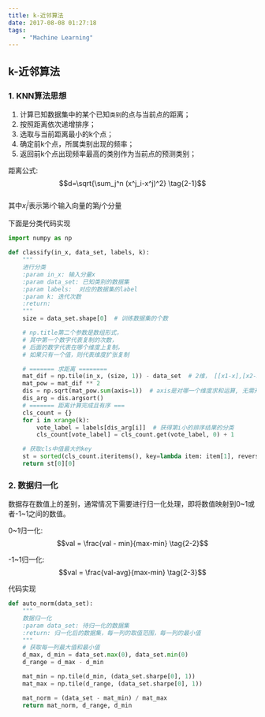```yaml
---
title: k-近邻算法
date: 2017-08-08 01:27:18
tags:
	- "Machine Learning"
---
```

## k-近邻算法

### 1. KNN算法思想
1. 计算已知数据集中的某个已知`类别`的点与当前点的距离；
2. 按照距离依次递增排序；
3. 选取与当前距离最小的k个点；
4. 确定前k个点，所属类别出现的频率；
5. 返回前k个点出现频率最高的类别作为当前点的预测类别；

距离公式:
$$d=\sqrt{\sum_j^n (x^j_i-x^j)^2} \tag{2-1}$$  
其中$x^j_i$表示第$i$个输入向量的第$j$个分量

下面是分类代码实现
```python
import numpy as np

def classify(in_x, data_set, labels, k):
    """
    进行分类
    :param in_x: 输入分量x
    :param data_set: 已知类别的数据集
    :param labels:  对应的数据集的label
    :param k: 迭代次数
    :return:
    """
    size = data_set.shape[0]  # 训练数据集的个数

    # np.title第二个参数是数组形式，
    # 其中第一个数字代表复制的次数，
    # 后面的数字代表在哪个维度上复制，
    # 如果只有一个值，则代表维度扩张复制

    # ======= 求距离 ========
    mat_dif = np.tile(in_x, (size, 1)) - data_set  # 2维， [[x1-x],[x2-x]]
    mat_pow = mat_dif ** 2
    dis = np.sqrt(mat_pow.sum(axis=1))  # axis是对哪一个维度求和运算, 无需开根号运算
    dis_arg = dis.argsort()
    # ======= 距离计算完成且有序 ===
    cls_count = {}
    for i in xrange(k):
        vote_label = labels[dis_arg[i]]  # 获得第i小的排序结果的分类
        cls_count[vote_label] = cls_count.get(vote_label, 0) + 1

    # 获取cls中值最大的key
    st = sorted(cls_count.iteritems(), key=lambda item: item[1], reverse=True)
    return st[0][0]
```

### 2. 数据归一化
数据存在数值上的差别，通常情况下需要进行归一化处理，即将数值映射到0~1或者-1~1之间的数值。

0~1归一化:   
$$val = \frac{val - min}{max-min} \tag{2-2}$$

-1~1归一化:  
$$val = \frac{val-avg}{max-min} \tag{2-3}$$

代码实现
```python
def auto_norm(data_set):
    """
    数据归一化
    :param data_set: 待归一化的数据集
    :return: 归一化后的数据集，每一列的取值范围，每一列的最小值
    """
    # 获取每一列最大值和最小值
    d_max, d_min = data_set.max(0), data_set.min(0)
    d_range = d_max - d_min

    mat_min = np.tile(d_min, (data_set.sharpe[0], 1))
    mat_max = np.tile(d_range, (data_set.sharpe[0], 1))

    mat_norm = (data_set - mat_min) / mat_max
    return mat_norm, d_range, d_min
```
